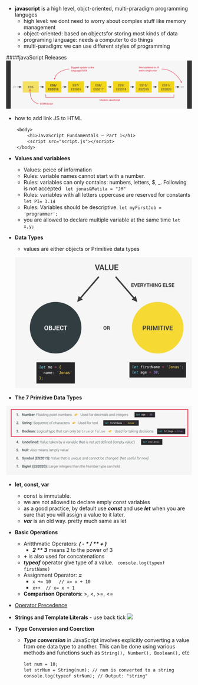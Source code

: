 
+ **javascript** is a high level, objct-oriented, multi-praradigm programming languges
  + high level: we dont need to worry about complex stuff like memory management
  + object-oriented: based on objectsfor storing most kinds of data
  + programing language: needs a computer to do things
  + multi-paradigm: we can use different styles of programming

####javaScript Releases
![Release](./JavaScript_Assets/javascript_releases.png)

+ how to add link JS to HTML
```
    <body>
        <h1>JavaScript Fundamentals – Part 1</h1>
        <script src="script.js"></script>
    </body>
```

+ **Values and variablees**
  + Values: peice of information
  + Rules: variable names cannot start with a number.
  + Rules: variables can only contains: numbers, letters, $, _. Following is not accepted  ``` let jonas&Matila = "JM"```
  + Rules: variables with all letters uppercase are reserved for constants    ```let PI= 3.14```
  + Rules: Variables should be descriptive.  ```let myFirstJob = 'programmer';```
  + you are allowed to declare multiple variable at the same time ``let x,y; ``

+ **Data Types**
  + values are either objects or Primitive data types
  
  ![dataTypes](./JavaScript_Assets/dataTypes.png)

+ **The 7 Primitive Data Types**

![7PrimitivedataTypes](./JavaScript_Assets/SevenPrimitiveDataTypes.png)

+ **let, const, var**
  + const is immutable. 
  + we are not allowed to declare emply const variables
  + as a good practice, by default use ***const*** and use ***let*** when you are sure that you will assign a value to it later.
  + ***var*** is an old way. pretty much same as let


+ **Basic Operations**
  + Aritthmatic Operators: ***( - * / ** + )***
    + ***2 ** 3*** means 2 to the power of 3
  + ***+*** is also used for concatenations
  + ***typeof*** operator give type of a value. ``` console.log(typeof firstName)```
  + Assignment Operator: ***=***
    + ``x += 10   // x= x + 10`` 
    + ``x++  // x= x + 1`` 
  + **Comparison Operators**:  >, <, >=, <= 
+ [Operator Precedence](https://developer.mozilla.org/en-US/docs/Web/JavaScript/Reference/Operators/Operator_precedence)


+ **Strings and Template Literals** - use back tick
  ![](./JavaScript_Assets//StringTemplate.png)

+ **Type Conversion and Coerction**
  + ***Type conversion*** in JavaScript involves explicitly converting a value from one data type to another. This can be done using various methods and functions such as ```String(), Number(), Boolean(),``` etc
    ```
    let num = 10;
    let strNum = String(num); // num is converted to a string
    console.log(typeof strNum); // Output: "string"
    ```
